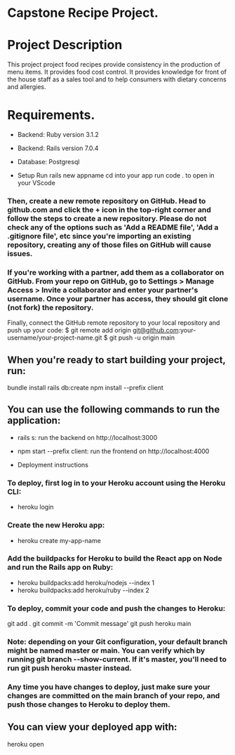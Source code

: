 # Capstone Recipe Project.

# Project Description
  This project project food recipes provide consistency in the production of menu items. It provides food cost control. It provides knowledge for front of the house staff as a sales tool and to help consumers with dietary concerns and allergies.
  
 # Requirements.
  * Backend: Ruby version 3.1.2
  * Backend: Rails version 7.0.4
  * Database: Postgresql

* Setup
  Run rails new appname
  cd into your app
  run code . to open in your VScode
 
 ### Then, create a new remote repository on GitHub. Head to github.com and click the + icon in the top-right corner and follow the steps to create a new repository. Please do not check any of the options such as 'Add a README file', 'Add a .gitignore file', etc since you're importing an existing repository, creating any of those files on GitHub will cause issues.

### If you're working with a partner, add them as a collaborator on GitHub. From your repo on GitHub, go to Settings > Manage Access > Invite a collaborator and enter your partner's username. Once your partner has access, they should git clone (not fork) the repository.

Finally, connect the GitHub remote repository to your local repository and push up your code:
  $ git remote add origin git@github.com:your-username/your-project-name.git
  $ git push -u origin main
  
## When you're ready to start building your project, run:
  bundle install
  rails db:create
  npm install --prefix client
  
## You can use the following commands to run the application:
  * rails s: run the backend on http://localhost:3000
  * npm start --prefix client: run the frontend on http://localhost:4000

* Deployment instructions
### To deploy, first log in to your Heroku account using the Heroku CLI:
  * heroku login

### Create the new Heroku app:
  * heroku create my-app-name
 
### Add the buildpacks for Heroku to build the React app on Node and run the Rails app on Ruby:
  * heroku buildpacks:add heroku/nodejs --index 1
  * heroku buildpacks:add heroku/ruby --index 2
 
### To deploy, commit your code and push the changes to Heroku:
  git add .
  git commit -m 'Commit message'
  git push heroku main

### Note: depending on your Git configuration, your default branch might be named master or main. You can verify which by running git branch --show-current. If it's master, you'll need to run git push heroku master instead.

### Any time you have changes to deploy, just make sure your changes are committed on the main branch of your repo, and push those changes to Heroku to deploy them.

## You can view your deployed app with:
  heroku open
